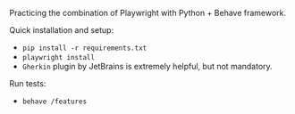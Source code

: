 Practicing the combination of Playwright with Python + Behave framework.

Quick installation and setup:
- `pip install -r requirements.txt`
- `playwright install`
- `Gherkin` plugin by JetBrains is extremely helpful, but not mandatory.

Run tests:
- `behave /features`